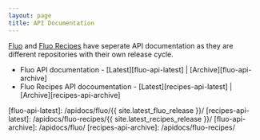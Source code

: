 ```yaml
---
layout: page
title: API Documentation
---
```


[Fluo] and [Fluo Recipes] have seperate API documentation as they are different repositories with their own release cycle.

* Fluo API documentation - [Latest][fluo-api-latest] \| [Archive][fluo-api-archive]
* Fluo Recipes API docoumentation - [Latest][recipes-api-latest] \| [Archive][recipes-api-archive]

[Fluo]: https://github.com/apache/incubator-fluo
[Fluo Recipes]: https://github.com/apache/incubator-fluo-recipes
[fluo-api-latest]: /apidocs/fluo/{{ site.latest_fluo_release }}/
[recipes-api-latest]: /apidocs/fluo-recipes/{{ site.latest_recipes_release }}/
[fluo-api-archive]: /apidocs/fluo/
[recipes-api-archive]: /apidocs/fluo-recipes/
